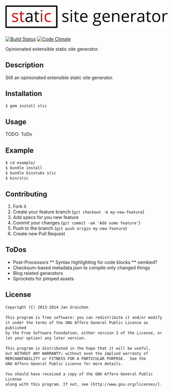 # [![Stic](https://raw.githubusercontent.com/jgraichen/stic/master/stic.png)](https://github.com/jgraichen/stic#readme)

[![Build Status](http://img.shields.io/travis/jgraichen/stic.svg?style=flat)](https://travis-ci.org/jgraichen/stic)
[![Code Climate](http://img.shields.io/codeclimate/github/jgraichen/stic.svg?style=flat)](https://codeclimate.com/github/jgraichen/stic)

Opinionated extensible static site generator.

## Description

Still an opinionated extensible static site generator.

## Installation

    $ gem install stic

## Usage

TODO: ToDo

## Example

```
$ cd example/
$ bundle install
$ bundle binstubs stic
$ bin/stic
```

## Contributing

1. Fork it
2. Create your feature branch (`git checkout -b my-new-feature`)
3. Add specs for you new feature
4. Commit your changes (`git commit -am 'Add some feature'`)
5. Push to the branch (`git push origin my-new-feature`)
6. Create new Pull Request

## ToDos

* Post-Processors
** Syntax highlighting for code blocks
** oembed?
* Checksum-based metadata.json to compile only changed things
* Blog related generators
* Sprockets for pimped assets

## License

```
Copyright (C) 2013-2014 Jan Graichen

This program is free software: you can redistribute it and/or modify
it under the terms of the GNU Affero General Public License as published
by the Free Software Foundation, either version 3 of the License, or
(at your option) any later version.

This program is distributed in the hope that it will be useful,
but WITHOUT ANY WARRANTY; without even the implied warranty of
MERCHANTABILITY or FITNESS FOR A PARTICULAR PURPOSE.  See the
GNU Affero General Public License for more details.

You should have received a copy of the GNU Affero General Public License
along with this program. If not, see [http://www.gnu.org/licenses/].
```
